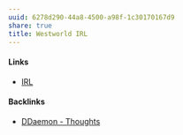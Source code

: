 ```yaml
---
uuid: 6278d290-44a8-4500-a98f-1c30170167d9
share: true
title: Westworld IRL
---
```

#### Links

* [IRL](/0bd9f89b-1a65-4247-bff5-8148fab73b05)

#### Backlinks

* [DDaemon - Thoughts](/edc2124b-c88b-4aaf-8d15-4dfb8ca8397b)